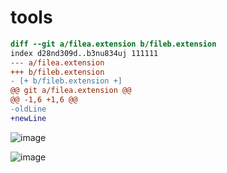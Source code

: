 # tools


``` diff
diff --git a/filea.extension b/fileb.extension
index d28nd309d..b3nu834uj 111111
--- a/filea.extension
+++ b/fileb.extension
- [+ b/fileb.extension +]
@@ git a/filea.extension @@
@@ -1,6 +1,6 @@
-oldLine
+newLine
```

![image](https://www.linkpicture.com/q/logo_1.gif)

![image](https://www.linkpicture.com/q/4_637.jpg)
